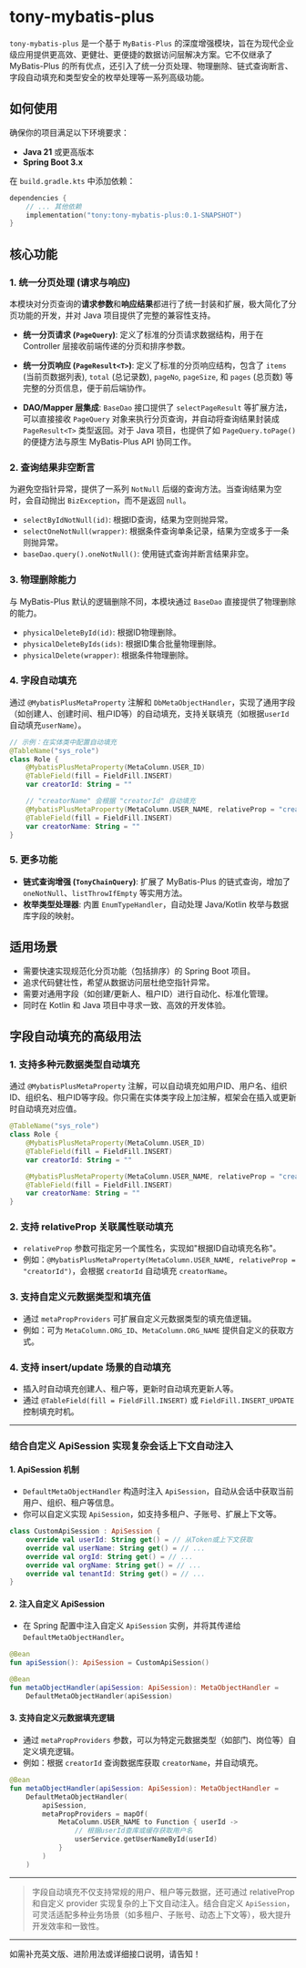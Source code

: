 # tony-mybatis-plus

`tony-mybatis-plus` 是一个基于 `MyBatis-Plus` 的深度增强模块，旨在为现代企业级应用提供更高效、更健壮、更便捷的数据访问层解决方案。它不仅继承了 MyBatis-Plus 的所有优点，还引入了统一分页处理、物理删除、链式查询断言、字段自动填充和类型安全的枚举处理等一系列高级功能。

## 如何使用

确保你的项目满足以下环境要求：
- **Java 21** 或更高版本
- **Spring Boot 3.x**

在 `build.gradle.kts` 中添加依赖：
```kotlin
dependencies {
    // ... 其他依赖
    implementation("tony:tony-mybatis-plus:0.1-SNAPSHOT")
}
```

## 核心功能

### 1. 统一分页处理 (请求与响应)

本模块对分页查询的**请求参数**和**响应结果**都进行了统一封装和扩展，极大简化了分页功能的开发，并对 Java 项目提供了完整的兼容性支持。

- **统一分页请求 (`PageQuery`)**: 定义了标准的分页请求数据结构，用于在 Controller 层接收前端传递的分页和排序参数。
- **统一分页响应 (`PageResult<T>`)**: 定义了标准的分页响应结构，包含了 `items` (当前页数据列表), `total` (总记录数), `pageNo`, `pageSize`, 和 `pages` (总页数) 等完整的分页信息，便于前后端协作。

- **DAO/Mapper 层集成**: `BaseDao` 接口提供了 `selectPageResult` 等扩展方法，可以直接接收 `PageQuery` 对象来执行分页查询，并自动将查询结果封装成 `PageResult<T>` 类型返回。对于 Java 项目，也提供了如 `PageQuery.toPage()` 的便捷方法与原生 MyBatis-Plus API 协同工作。

### 2. 查询结果非空断言

为避免空指针异常，提供了一系列 `NotNull` 后缀的查询方法。当查询结果为空时，会自动抛出 `BizException`，而不是返回 `null`。

- `selectByIdNotNull(id)`: 根据ID查询，结果为空则抛异常。
- `selectOneNotNull(wrapper)`: 根据条件查询单条记录，结果为空或多于一条则抛异常。
- `baseDao.query().oneNotNull()`: 使用链式查询并断言结果非空。

### 3. 物理删除能力

与 MyBatis-Plus 默认的逻辑删除不同，本模块通过 `BaseDao` 直接提供了物理删除的能力。

- `physicalDeleteById(id)`: 根据ID物理删除。
- `physicalDeleteByIds(ids)`: 根据ID集合批量物理删除。
- `physicalDelete(wrapper)`: 根据条件物理删除。

### 4. 字段自动填充

通过 `@MybatisPlusMetaProperty` 注解和 `DbMetaObjectHandler`，实现了通用字段（如创建人、创建时间、租户ID等）的自动填充，支持关联填充（如根据`userId`自动填充`userName`）。

```kotlin
// 示例：在实体类中配置自动填充
@TableName("sys_role")
class Role {
    @MybatisPlusMetaProperty(MetaColumn.USER_ID)
    @TableField(fill = FieldFill.INSERT)
    var creatorId: String = ""

    // "creatorName" 会根据 "creatorId" 自动填充
    @MybatisPlusMetaProperty(MetaColumn.USER_NAME, relativeProp = "creatorId")
    @TableField(fill = FieldFill.INSERT)
    var creatorName: String = ""
}
```

### 5. 更多功能

- **链式查询增强 (`TonyChainQuery`)**: 扩展了 MyBatis-Plus 的链式查询，增加了 `oneNotNull`、`listThrowIfEmpty` 等实用方法。
- **枚举类型处理器**: 内置 `EnumTypeHandler`，自动处理 Java/Kotlin 枚举与数据库字段的映射。

## 适用场景

- 需要快速实现规范化分页功能（包括排序）的 Spring Boot 项目。
- 追求代码健壮性，希望从数据访问层杜绝空指针异常。
- 需要对通用字段（如创建/更新人、租户ID）进行自动化、标准化管理。
- 同时在 Kotlin 和 Java 项目中寻求一致、高效的开发体验。

## 字段自动填充的高级用法

### 1. 支持多种元数据类型自动填充

通过 `@MybatisPlusMetaProperty` 注解，可以自动填充如用户ID、用户名、组织ID、组织名、租户ID等字段。你只需在实体类字段上加注解，框架会在插入或更新时自动填充对应值。

```kotlin
@TableName("sys_role")
class Role {
    @MybatisPlusMetaProperty(MetaColumn.USER_ID)
    @TableField(fill = FieldFill.INSERT)
    var creatorId: String = ""

    @MybatisPlusMetaProperty(MetaColumn.USER_NAME, relativeProp = "creatorId")
    @TableField(fill = FieldFill.INSERT)
    var creatorName: String = ""
}
```

### 2. 支持 relativeProp 关联属性联动填充

- `relativeProp` 参数可指定另一个属性名，实现如"根据ID自动填充名称"。
- 例如：`@MybatisPlusMetaProperty(MetaColumn.USER_NAME, relativeProp = "creatorId")`，会根据 `creatorId` 自动填充 `creatorName`。

### 3. 支持自定义元数据类型和填充值

- 通过 `metaPropProviders` 可扩展自定义元数据类型的填充值逻辑。
- 例如：可为 `MetaColumn.ORG_ID`、`MetaColumn.ORG_NAME` 提供自定义的获取方式。

### 4. 支持 insert/update 场景的自动填充

- 插入时自动填充创建人、租户等，更新时自动填充更新人等。
- 通过 `@TableField(fill = FieldFill.INSERT)` 或 `FieldFill.INSERT_UPDATE` 控制填充时机。

---

### 结合自定义 ApiSession 实现复杂会话上下文自动注入

#### 1. ApiSession 机制

- `DefaultMetaObjectHandler` 构造时注入 `ApiSession`，自动从会话中获取当前用户、组织、租户等信息。
- 你可以自定义实现 `ApiSession`，如支持多租户、子账号、扩展上下文等。

```kotlin
class CustomApiSession : ApiSession {
    override val userId: String get() = // 从Token或上下文获取
    override val userName: String get() = // ...
    override val orgId: String get() = // ...
    override val orgName: String get() = // ...
    override val tenantId: String get() = // ...
}
```

#### 2. 注入自定义 ApiSession

- 在 Spring 配置中注入自定义 `ApiSession` 实例，并将其传递给 `DefaultMetaObjectHandler`。

```kotlin
@Bean
fun apiSession(): ApiSession = CustomApiSession()

@Bean
fun metaObjectHandler(apiSession: ApiSession): MetaObjectHandler =
    DefaultMetaObjectHandler(apiSession)
```

#### 3. 支持自定义元数据填充逻辑

- 通过 `metaPropProviders` 参数，可以为特定元数据类型（如部门、岗位等）自定义填充逻辑。
- 例如：根据 `creatorId` 查询数据库获取 `creatorName`，并自动填充。

```kotlin
@Bean
fun metaObjectHandler(apiSession: ApiSession): MetaObjectHandler =
    DefaultMetaObjectHandler(
        apiSession,
        metaPropProviders = mapOf(
            MetaColumn.USER_NAME to Function { userId ->
                // 根据userId查库或缓存获取用户名
                userService.getUserNameById(userId)
            }
        )
    )
```

---

> 字段自动填充不仅支持常规的用户、租户等元数据，还可通过 relativeProp 和自定义 provider 实现复杂的上下文自动注入。结合自定义 `ApiSession`，可灵活适配多种业务场景（如多租户、子账号、动态上下文等），极大提升开发效率和一致性。

---

如需补充英文版、进阶用法或详细接口说明，请告知！
